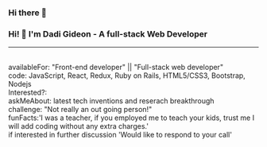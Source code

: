 ### Hi there 👋

<!--
**gids-dadi/gids-dadi** is a ✨ _special_ ✨ repository because its `README.md` (this file) appears on your GitHub profile.

Here are some ideas to get you started:

- 🔭 I’m currently working on MERN Project
- 🌱 I’m currently learning TypeScript
- 👯 I’m looking to collaborate on ...
- 🤔 I’m looking for help with ...
- 💬 Ask me about ...
- 📫 How to reach me: ...
- 😄 Pronouns: ...
- ⚡ Fun fact: ...
-->



### Hi! 👋 I'm Dadi Gideon - A full-stack Web Developer
<hr />
<br/>
  availableFor: "Front-end developer" || "Full-stack web developer"<br/>
  code: JavaScript, React, Redux, Ruby on Rails, HTML5/CSS3, Bootstrap, Nodejs <br/>
  Interested?:<br/>
  askMeAbout: latest tech inventions and reserach breakthrough <br/>
  challenge: "Not really an out going person!" <br/>
  funFacts:'I was a teacher, if you employed me to teach your kids, trust me I will add coding without any extra charges.' <br/>
 if interested in further discussion
  'Would like to respond to your call'<br/>
  
